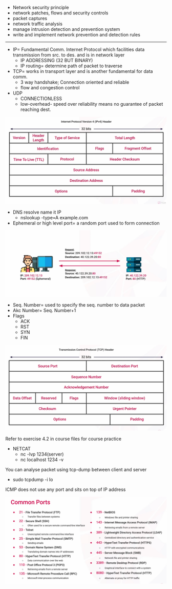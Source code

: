 - Network security principle
- network patches, flows and security controls
- packet captures
- network traffic analysis
- manage intrusion detection and prevention system
- write and implement network prevention and detection rules


____

- IP= Fundamental Comm. Internet Protocol which facilities data transmission from src. to des. and is in network layer
	- IP ADDRESSING (32 BUT BINARY)
	- IP routing= determine path of packet to traverse
- TCP= works in transport layer and is another fundamental for data comm. 
	- 3 way handshake; Connection oriented and reliable
	- flow and congestion control
- UDP
	- CONNECTIONLESS
	- low-overhead- speed over reliability means no guarantee of packet reaching dest.



<img src="Pasted image 20251014222006.png">

- DNS resolve name it IP
	- nslookup -type=A example.com
- Ephemeral or high level port= a random port used to form connection

<img src="Pasted image 20251014223111.png">

- Seq. Number= used to specify the seq. number to data packet
- Akc Number= Seq. Number+1
- Flags
	- ACK
	- RST
	- SYN
	- FIN


<img src="Pasted image 20251014225023.png">


Refer to exercise 4.2 in course files for course practice

- NETCAT
	- nc -lvp 1234(server)
	- nc localhost  1234 -v

You can analyse packet using tcp-dump between client and server
- sudo tcpdump -i lo


ICMP does not use any port and sits on top of IP address

<img src="Pasted image 20251014230033.png">

